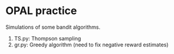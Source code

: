 # OPAL practice
Simulations of some bandit algorithms.
1. TS.py: Thompson sampling
2. gr.py: Greedy algorithm (need to fix negative reward estimates)
